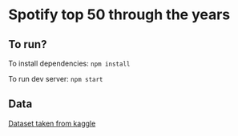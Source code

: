 # Spotify top 50 through the years

## To run?

To install dependencies: `npm install`

To run dev server: `npm start`

## Data

[Dataset taken from kaggle](https://www.kaggle.com/leonardopena/top-spotify-songs-from-20102019-by-year)
